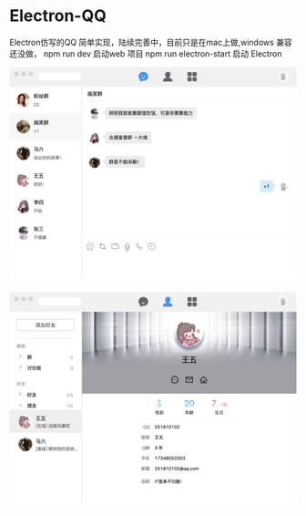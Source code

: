 # Electron-QQ
Electron仿写的QQ 简单实现，陆续完善中，目前只是在mac上做,windows 兼容还没做，
npm run dev 启动web 项目
npm run electron-start 启动 Electron

![avatar](image/1.png)

![avatar](image/2.png)
